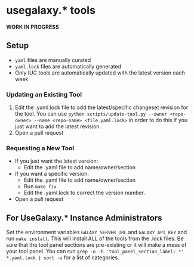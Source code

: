 # usegalaxy.\* tools

**WORK IN PROGRESS**

## Setup

- `yaml` files are manually curated
- `yaml.lock` files are automatically generated
- Only IUC tools are automatically updated with the latest version each week

### Updating an Existing Tool

1. Edit the .yaml.lock file to add the latest/specific changeset revision for the tool. You can use `python scripts/update-tool.py --owner <repo-owner> --name <repo-name> <file.yaml.lock>` in order to do this if you just want to add the latest revision.
2. Open a pull request

### Requesting a New Tool

- If you just want the latest version:
	- Edit the .yaml file to add name/owner/section
- If you want a specific version:
	- Edit the .yaml file to add name/owner/section
	- Run `make fix`
	- Edit the .yaml.lock to correct the version number.
- Open a pull request

## For UseGalaxy.\* Instance Administrators

Set the environment variables `GALAXY_SERVER_URL` and `GALAXY_API_KEY` and run `make install`. This will install ALL of the tools from the .lock files. Be sure that the tool panel sections are pre-existing or it will make a mess of your tool panel. You can run `grep -o -h 'tool_panel_section_label:.*' *.yaml.lock | sort -u` for a list of categories.
